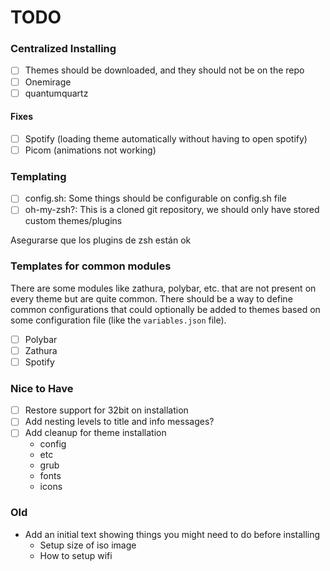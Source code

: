 # TODO

### Centralized Installing

- [ ] Themes should be downloaded, and they should not be on the repo
- [ ] Onemirage
- [ ] quantumquartz

#### Fixes

- [ ] Spotify (loading theme automatically without having to open spotify)
- [ ] Picom (animations not working)

### Templating

- [ ] config.sh: Some things should be configurable on config.sh file
- [ ] oh-my-zsh?: This is a cloned git repository, we should only have stored custom themes/plugins

Asegurarse que los plugins de zsh están ok

### Templates for common modules

There are some modules like zathura, polybar, etc. that are not present on every theme but are quite common. There should be a way to define common configurations that could optionally be added to themes based on some configuration file (like the `variables.json` file).

- [ ] Polybar
- [ ] Zathura
- [ ] Spotify

### Nice to Have

- [ ] Restore support for 32bit on installation
- [ ] Add nesting levels to title and info messages?
- [ ] Add cleanup for theme installation
  - config
  - etc
  - grub
  - fonts
  - icons

### Old

- Add an initial text showing things you might need to do before installing
  - Setup size of iso image
  - How to setup wifi
